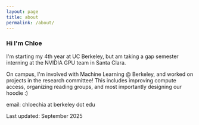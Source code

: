 ```yaml
---
layout: page
title: about
permalink: /about/
---
```


### Hi I'm Chloe

I'm starting my 4th year at UC Berkeley, but am taking a gap semester interning at the NVIDIA GPU team in Santa Clara.

On campus, I'm involved with Machine Learning @ Berkeley, and worked on projects in the research committee! This includes improving compute access, organizing reading groups, and most importantly designing our hoodie :)

email: chloechia at berkeley dot edu

Last updated: September 2025
